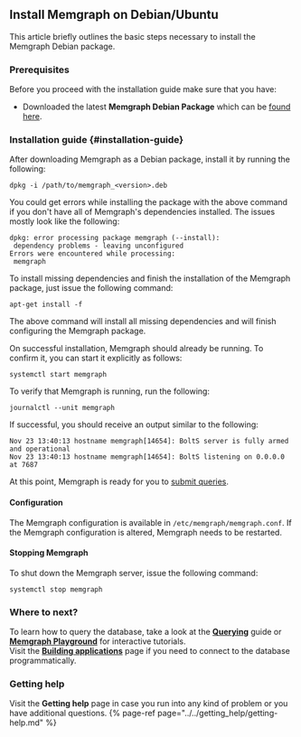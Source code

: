 ## Install Memgraph on Debian/Ubuntu

This article briefly outlines the basic steps necessary to install the Memgraph Debian package.

### Prerequisites
Before you proceed with the installation guide make sure that you have:
* Downloaded the latest **Memgraph Debian Package** which can be [found here](https://memgraph.com/download/).

### Installation guide {#installation-guide}

After downloading Memgraph as a Debian package, install it by running the
following:

```
dpkg -i /path/to/memgraph_<version>.deb
```

You could get errors while installing the package with the above command if you
don't have all of Memgraph's dependencies installed. The issues mostly look
like the following:

```
dpkg: error processing package memgraph (--install):
 dependency problems - leaving unconfigured
Errors were encountered while processing:
 memgraph
```

To install missing dependencies and finish the installation of the Memgraph
package, just issue the following command:

```
apt-get install -f
```

The above command will install all missing dependencies and will finish
configuring the Memgraph package.

On successful installation, Memgraph should already be running. To
confirm it, you can start it explicitly as follows:

```
systemctl start memgraph
```

To verify that Memgraph is running, run the following:

```
journalctl --unit memgraph
```

If successful, you should receive an output similar to the following:

```
Nov 23 13:40:13 hostname memgraph[14654]: BoltS server is fully armed and operational
Nov 23 13:40:13 hostname memgraph[14654]: BoltS listening on 0.0.0.0 at 7687
```

At this point, Memgraph is ready for you to [submit queries](../querying/querying.md).

#### Configuration
The Memgraph configuration is available in `/etc/memgraph/memgraph.conf`.
If the Memgraph configuration is altered, Memgraph needs to be restarted.

#### Stopping Memgraph

To shut down the Memgraph server, issue the following command:

```
systemctl stop memgraph
```

### Where to next?

To learn how to query the database, take a look at the **[Querying](../querying/querying.md)** guide or **[Memgraph Playground](https://playground.memgraph.com/)** for interactive tutorials.<br/>
Visit the **[Building applications](../connecting_applications/connecting_applications.md)** page if you need to 
connect to the database programmatically.

### Getting help

Visit the **Getting help** page in case you run into any kind of problem or you have additional questions.
{% page-ref page="../../getting_help/getting-help.md" %}